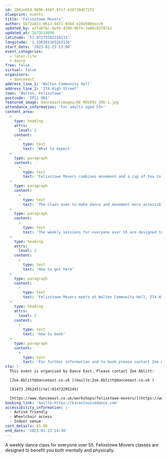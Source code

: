 ```yaml
---
id: 2841e654-9896-436f-87c7-410f20d572f2
blueprint: events
title: 'Felixstowe Movers'
author: 5b72ad31-9613-4471-9564-e28d5005ecc0
updated_by: a7fabfbc-be93-4390-9bfe-3a08c02f87a1
updated_at: 1673514998
latitude: '51.97275582218113'
longitude: '1.338361103263136'
start_date: '2023-01-23 13:00'
event_categories:
  - later-life
  - dance
free: false
virtual: false
organisers:
  - danceeast
address_line_1: 'Walton Community Hall'
address_line_2: '274 High Street'
town: 'Walton, Felixstowe'
postcode: 'IP11 9DS'
featured_image: danceeastimages/DE_MOVERS_IMG-1.jpg
attendance_information: 'For adults aged 55+'
content_area:
  -
    type: heading
    attrs:
      level: 2
    content:
      -
        type: text
        text: 'What to expect'
  -
    type: paragraph
    content:
      -
        type: text
        text: 'Felixstowe Movers combines movement and a cup of tea to provide a positive and creative outlet for people over 55 in Felixstowe.'
  -
    type: paragraph
    content:
      -
        type: text
        text: 'The class aims to make dance and movement more accessible by pairing the activity with the chance to meet new people in a friendly and relaxed environment. Led by a team of professional dance artists, Felixstowe Movers gives people the opportunity to socialise and get moving in a fun and relaxed environment. '
  -
    type: paragraph
    content:
      -
        type: text
        text: 'The weekly sessions for everyone over 55 are designed to boost mental and physical health, and include a chance to socialise and connect with others, but most importantly to have fun. Sessions will be led by an experienced dance artist and are suitable for all levels of mobility. No dance experience is necessary.'
  -
    type: heading
    attrs:
      level: 2
    content:
      -
        type: text
        text: 'How to get here'
  -
    type: paragraph
    content:
      -
        type: text
        text: 'Felixstowe Movers meets at Walton Community Hall, 274 High Street, Walton, Felixstowe, IP11 9DS. Parking is available on the surrounding residential streets. '
  -
    type: heading
    attrs:
      level: 2
    content:
      -
        type: text
        text: 'How to book'
  -
    type: paragraph
    content:
      -
        type: text
        text: 'For further information and to book please contact Zoe Ablitt on 01473 295245 or email at Zoe.Ablitt@danceeast.co.uk.'
cta: |-
  This event is organised by Dance East. Please contact Zoe Ablitt:

  [Zoe.Ablitt@danceeast.co.uk ](mailto:Zoe.Ablitt@danceeast.co.uk )

  [01473 295245](tel:01473295245)

  [https://www.danceeast.co.uk/workshops/felixstowe-movers/](https://www.danceeast.co.uk/workshops/felixstowe-movers/)
booking_link: 'mailto:https://karenlouisedance.com'
accessibility_information: |-
  - Autism friendly
  - Wheelchair access
  - Indoor venue
cost_details: £5.00
end_date: '2023-01-23 14:30'
---
```

A weekly dance class for everyone over 55. Felixstowe Movers classes are designed to benefit you both mentally and physically.